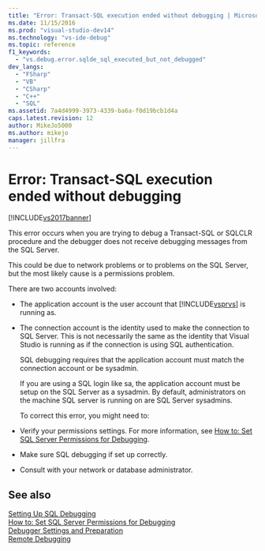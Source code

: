 ```yaml
---
title: "Error: Transact-SQL execution ended without debugging | Microsoft Docs"
ms.date: 11/15/2016
ms.prod: "visual-studio-dev14"
ms.technology: "vs-ide-debug"
ms.topic: reference
f1_keywords: 
  - "vs.debug.error.sqlde_sql_executed_but_not_debugged"
dev_langs: 
  - "FSharp"
  - "VB"
  - "CSharp"
  - "C++"
  - "SQL"
ms.assetid: 7a4d4999-3973-4339-ba6a-f0d19bcb1d4a
caps.latest.revision: 12
author: MikeJo5000
ms.author: mikejo
manager: jillfra
---
```

# Error: Transact-SQL execution ended without debugging
[!INCLUDE[vs2017banner](../includes/vs2017banner.md)]

This error occurs when you are trying to debug a Transact-SQL or SQLCLR procedure and the debugger does not receive debugging messages from the SQL Server.  
  
 This could be due to network problems or to problems on the SQL Server, but the most likely cause is a permissions problem.  
  
 There are two accounts involved:  
  
- The application account is the user account that [!INCLUDE[vsprvs](../includes/vsprvs-md.md)] is running as.  
  
- The connection account is the identity used to make the connection to SQL Server. This is not necessarily the same as the identity that Visual Studio is running as if the connection is using SQL authentication.  
  
  SQL debugging requires that the application account must match the connection account or be sysadmin.  
  
  If you are using a SQL login like sa, the application account must be setup on the SQL Server as a sysadmin. By default, administrators on the machine SQL server is running on are SQL Server sysadmins.  
  
  To correct this error, you might need to:  
  
- Verify your permissions settings. For more information, see [How to: Set SQL Server Permissions for Debugging](https://msdn.microsoft.com/84e088d0-0409-41d4-841b-f5d4b0fda414).  
  
- Make sure SQL debugging if set up correctly.  
  
- Consult with your network or database administrator.  
  
## See also  
 [Setting Up SQL Debugging](https://msdn.microsoft.com/3db09e68-edcc-42de-9c22-4e97cfd55ab3)   
 [How to: Set SQL Server Permissions for Debugging](https://msdn.microsoft.com/84e088d0-0409-41d4-841b-f5d4b0fda414)   
 [Debugger Settings and Preparation](../debugger/debugger-settings-and-preparation.md)   
 [Remote Debugging](../debugger/remote-debugging.md)
